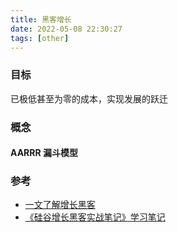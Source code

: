 ```yaml
---
title: 黑客增长
date: 2022-05-08 22:30:27
tags: [other]
---
```


### 目标

已极低甚至为零的成本，实现发展的跃迁

### 概念

#### AARRR 漏斗模型

### 参考

- [一文了解增长黑客 ](https://www.sohu.com/a/487162563_121124370)
- [《硅谷增长黑客实战笔记》学习笔记](https://zhuanlan.zhihu.com/p/480814512)
